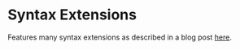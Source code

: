 # Syntax Extensions

Features many syntax extensions as described in a blog post [here](https://nuxiigit.github.io/content/blog/post/gml+syntax+extensions.html).